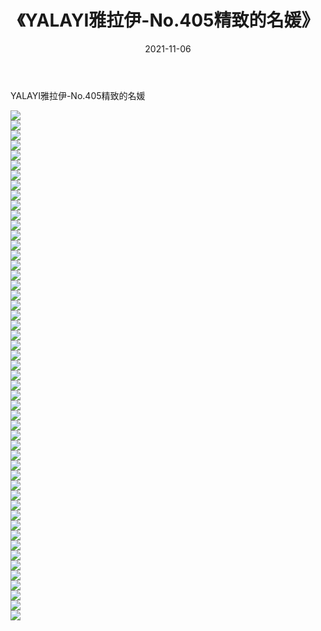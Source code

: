 ﻿---
layout: post
title:  《YALAYI雅拉伊-No.405精致的名媛》
date:   2021-11-06
img: http://img.660000.xyz/Sharelink/网络美图/2021/YALAYI雅拉伊-No.405精致的名媛/000.jpg
categories: [美女, 清纯, 唯美]
---

YALAYI雅拉伊-No.405精致的名媛

  ![](http://img.660000.xyz/Sharelink/网络美图/2021/YALAYI雅拉伊-No.405精致的名媛/001.jpg) <br> ![](http://img.660000.xyz/Sharelink/网络美图/2021/YALAYI雅拉伊-No.405精致的名媛/002.jpg) <br> ![](http://img.660000.xyz/Sharelink/网络美图/2021/YALAYI雅拉伊-No.405精致的名媛/003.jpg) <br> ![](http://img.660000.xyz/Sharelink/网络美图/2021/YALAYI雅拉伊-No.405精致的名媛/004.jpg) <br> ![](http://img.660000.xyz/Sharelink/网络美图/2021/YALAYI雅拉伊-No.405精致的名媛/005.jpg) <br> ![](http://img.660000.xyz/Sharelink/网络美图/2021/YALAYI雅拉伊-No.405精致的名媛/006.jpg) <br> ![](http://img.660000.xyz/Sharelink/网络美图/2021/YALAYI雅拉伊-No.405精致的名媛/007.jpg) <br> ![](http://img.660000.xyz/Sharelink/网络美图/2021/YALAYI雅拉伊-No.405精致的名媛/008.jpg) <br> ![](http://img.660000.xyz/Sharelink/网络美图/2021/YALAYI雅拉伊-No.405精致的名媛/009.jpg) <br> ![](http://img.660000.xyz/Sharelink/网络美图/2021/YALAYI雅拉伊-No.405精致的名媛/010.jpg) <br> ![](http://img.660000.xyz/Sharelink/网络美图/2021/YALAYI雅拉伊-No.405精致的名媛/011.jpg) <br> ![](http://img.660000.xyz/Sharelink/网络美图/2021/YALAYI雅拉伊-No.405精致的名媛/012.jpg) <br> ![](http://img.660000.xyz/Sharelink/网络美图/2021/YALAYI雅拉伊-No.405精致的名媛/013.jpg) <br> ![](http://img.660000.xyz/Sharelink/网络美图/2021/YALAYI雅拉伊-No.405精致的名媛/014.jpg) <br> ![](http://img.660000.xyz/Sharelink/网络美图/2021/YALAYI雅拉伊-No.405精致的名媛/015.jpg) <br> ![](http://img.660000.xyz/Sharelink/网络美图/2021/YALAYI雅拉伊-No.405精致的名媛/016.jpg) <br> ![](http://img.660000.xyz/Sharelink/网络美图/2021/YALAYI雅拉伊-No.405精致的名媛/017.jpg) <br> ![](http://img.660000.xyz/Sharelink/网络美图/2021/YALAYI雅拉伊-No.405精致的名媛/018.jpg) <br> ![](http://img.660000.xyz/Sharelink/网络美图/2021/YALAYI雅拉伊-No.405精致的名媛/019.jpg) <br> ![](http://img.660000.xyz/Sharelink/网络美图/2021/YALAYI雅拉伊-No.405精致的名媛/020.jpg) <br> ![](http://img.660000.xyz/Sharelink/网络美图/2021/YALAYI雅拉伊-No.405精致的名媛/021.jpg) <br> ![](http://img.660000.xyz/Sharelink/网络美图/2021/YALAYI雅拉伊-No.405精致的名媛/022.jpg) <br> ![](http://img.660000.xyz/Sharelink/网络美图/2021/YALAYI雅拉伊-No.405精致的名媛/023.jpg) <br> ![](http://img.660000.xyz/Sharelink/网络美图/2021/YALAYI雅拉伊-No.405精致的名媛/024.jpg) <br> ![](http://img.660000.xyz/Sharelink/网络美图/2021/YALAYI雅拉伊-No.405精致的名媛/025.jpg) <br> ![](http://img.660000.xyz/Sharelink/网络美图/2021/YALAYI雅拉伊-No.405精致的名媛/026.jpg) <br> ![](http://img.660000.xyz/Sharelink/网络美图/2021/YALAYI雅拉伊-No.405精致的名媛/027.jpg) <br> ![](http://img.660000.xyz/Sharelink/网络美图/2021/YALAYI雅拉伊-No.405精致的名媛/028.jpg) <br> ![](http://img.660000.xyz/Sharelink/网络美图/2021/YALAYI雅拉伊-No.405精致的名媛/029.jpg) <br> ![](http://img.660000.xyz/Sharelink/网络美图/2021/YALAYI雅拉伊-No.405精致的名媛/030.jpg) <br> ![](http://img.660000.xyz/Sharelink/网络美图/2021/YALAYI雅拉伊-No.405精致的名媛/031.jpg) <br> ![](http://img.660000.xyz/Sharelink/网络美图/2021/YALAYI雅拉伊-No.405精致的名媛/032.jpg) <br> ![](http://img.660000.xyz/Sharelink/网络美图/2021/YALAYI雅拉伊-No.405精致的名媛/033.jpg) <br> ![](http://img.660000.xyz/Sharelink/网络美图/2021/YALAYI雅拉伊-No.405精致的名媛/034.jpg) <br> ![](http://img.660000.xyz/Sharelink/网络美图/2021/YALAYI雅拉伊-No.405精致的名媛/035.jpg) <br> ![](http://img.660000.xyz/Sharelink/网络美图/2021/YALAYI雅拉伊-No.405精致的名媛/036.jpg) <br> ![](http://img.660000.xyz/Sharelink/网络美图/2021/YALAYI雅拉伊-No.405精致的名媛/037.jpg) <br> ![](http://img.660000.xyz/Sharelink/网络美图/2021/YALAYI雅拉伊-No.405精致的名媛/038.jpg) <br> ![](http://img.660000.xyz/Sharelink/网络美图/2021/YALAYI雅拉伊-No.405精致的名媛/039.jpg) <br> ![](http://img.660000.xyz/Sharelink/网络美图/2021/YALAYI雅拉伊-No.405精致的名媛/040.jpg) <br> ![](http://img.660000.xyz/Sharelink/网络美图/2021/YALAYI雅拉伊-No.405精致的名媛/041.jpg) <br> ![](http://img.660000.xyz/Sharelink/网络美图/2021/YALAYI雅拉伊-No.405精致的名媛/042.jpg) <br> ![](http://img.660000.xyz/Sharelink/网络美图/2021/YALAYI雅拉伊-No.405精致的名媛/043.jpg) <br> ![](http://img.660000.xyz/Sharelink/网络美图/2021/YALAYI雅拉伊-No.405精致的名媛/044.jpg) <br> ![](http://img.660000.xyz/Sharelink/网络美图/2021/YALAYI雅拉伊-No.405精致的名媛/045.jpg) <br> ![](http://img.660000.xyz/Sharelink/网络美图/2021/YALAYI雅拉伊-No.405精致的名媛/046.jpg) <br> ![](http://img.660000.xyz/Sharelink/网络美图/2021/YALAYI雅拉伊-No.405精致的名媛/047.jpg) <br> ![](http://img.660000.xyz/Sharelink/网络美图/2021/YALAYI雅拉伊-No.405精致的名媛/048.jpg) <br> ![](http://img.660000.xyz/Sharelink/网络美图/2021/YALAYI雅拉伊-No.405精致的名媛/049.jpg) <br> ![](http://img.660000.xyz/Sharelink/网络美图/2021/YALAYI雅拉伊-No.405精致的名媛/050.jpg) <br> ![](http://img.660000.xyz/Sharelink/网络美图/2021/YALAYI雅拉伊-No.405精致的名媛/051.jpg) <br>